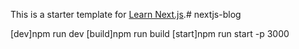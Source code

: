 This is a starter template for [Learn Next.js](https://nextjs.org/learn).# nextjs-blog

[dev]npm run dev
[build]npm run build
[start]npm run start -p 3000
